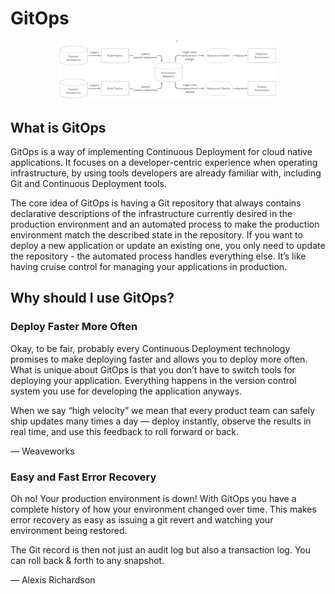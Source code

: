 # GitOps

<center><img src="../.github/assets/gitops.png" width=70%></center>

## What is GitOps

GitOps is a way of implementing Continuous Deployment for cloud native applications. It focuses on a developer-centric experience when operating infrastructure, by using tools developers are already familiar with, including Git and Continuous Deployment tools.

The core idea of GitOps is having a Git repository that always contains declarative descriptions of the infrastructure currently desired in the production environment and an automated process to make the production environment match the described state in the repository. If you want to deploy a new application or update an existing one, you only need to update the repository - the automated process handles everything else. It’s like having cruise control for managing your applications in production.

## Why should I use GitOps?

### Deploy Faster More Often

Okay, to be fair, probably every Continuous Deployment technology promises to make deploying faster and allows you to deploy more often. What is unique about GitOps is that you don’t have to switch tools for deploying your application. Everything happens in the version control system you use for developing the application anyways.

When we say “high velocity” we mean that every product team can safely ship updates many times a day — deploy instantly, observe the results in real time, and use this feedback to roll forward or back.

— Weaveworks

### Easy and Fast Error Recovery

Oh no! Your production environment is down! With GitOps you have a complete history of how your environment changed over time. This makes error recovery as easy as issuing a git revert and watching your environment being restored.

The Git record is then not just an audit log but also a transaction log. You can roll back & forth to any snapshot.

— Alexis Richardson